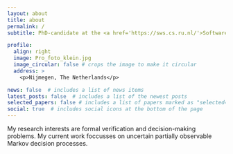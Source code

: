```yaml
---
layout: about
title: about
permalink: /
subtitle: PhD-candidate at the <a href='https://sws.cs.ru.nl/'>Software Science</a> department of the <a href='https://www.ru.nl/en'>Radboud University</a>.

profile:
  align: right
  image: Pro_foto_klein.jpg
  image_circular: false # crops the image to make it circular
  address: >
    <p>Nijmegen, The Netherlands</p>

news: false  # includes a list of news items
latest_posts: false  # includes a list of the newest posts
selected_papers: false # includes a list of papers marked as "selected={true}"
social: true  # includes social icons at the bottom of the page
---
```


My research interests are formal verification and decision-making problems. My current work foccusses on uncertain partially observable Markov decision processes.

<!-- Write your biography here. Tell the world about yourself. Link to your favorite [subreddit](http://reddit.com). You can put a picture in, too. The code is already in, just name your picture `prof_pic.jpg` and put it in the `img/` folder.

Put your address / P.O. box / other info right below your picture. You can also disable any of these elements by editing `profile` property of the YAML header of your `_pages/about.md`. Edit `_bibliography/papers.bib` and Jekyll will render your [publications page](/al-folio/publications/) automatically.

Link to your social media connections, too. This theme is set up to use [Font Awesome icons](http://fortawesome.github.io/Font-Awesome/) and [Academicons](https://jpswalsh.github.io/academicons/), like the ones below. Add your Facebook, Twitter, LinkedIn, Google Scholar, or just disable all of them. -->